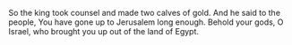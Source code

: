 So the king took counsel and made two calves of gold. And he said to the people, You have gone up to Jerusalem long enough. Behold your gods, O Israel, who brought you up out of the land of Egypt.
